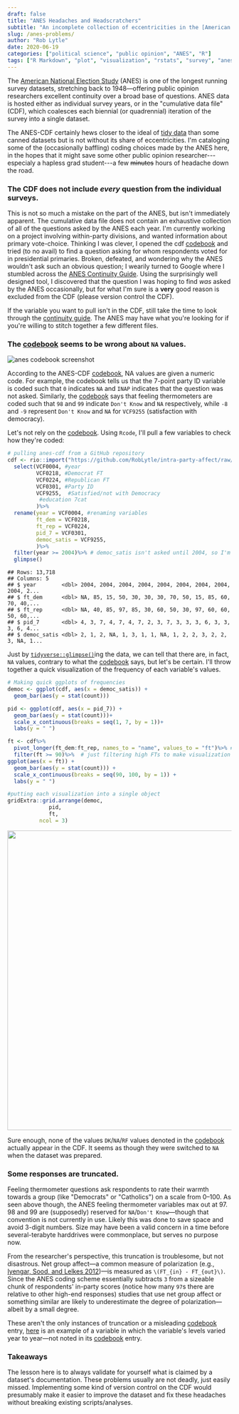 ```yaml
---
draft: false
title: "ANES Headaches and Headscratchers"
subtitle: "An incomplete collection of eccentricities in the [American National Election Study](https://electionstudies.org/)"
slug: /anes-problems/
author: "Rob Lytle"
date: 2020-06-19
categories: ["political science", "public opinion", "ANES", "R"]
tags: ["R Markdown", "plot", "visualization", "rstats", "survey", "anes", "politics", "political science", "public opinion", "tidyverse", "tidy data"]
---
```



The [American National Election Study](https://www.electionstudies.org) (ANES) is one of the longest running survey datasets, stretching back to 1948&mdash;offering public opinion researchers excellent continuity over a broad base of questions. ANES data is hosted either as individual survey years, or in the "cumulative data file" (CDF), which coalesces each biennial (or quadrennial) iteration of the survey into a single dataset.

The ANES-CDF certainly hews closer to the ideal of [tidy data](https://vita.had.co.nz/papers/tidy-data.pdf) than some canned datasets but is not without its share of eccentricities. I'm cataloging some of the (occasionally baffling) coding choices made by the ANES here, in the hopes that it might save some other public opinion researcher---especialy a hapless grad student---a few ~~minutes~~ hours of headache down the road.


### The CDF does not include *every* question from the individual surveys.

This is not so much a mistake on the part of the ANES, but isn't immediately apparent. The cumulative data file does not contain an exhaustive collection of all of the questions asked by the ANES each year. I'm currently working on a project involving within-party divisions, and wanted information about primary vote-choice. Thinking I was clever, I opened the cdf [codebook](https://electionstudies.org/anes_timeseries_cdf_codebook_var/) and tried (to no avail) to find a question asking for whom respondents voted for in presidential primaries. Broken, defeated, and wondering why the ANES wouldn't ask such an obvious question; I wearily turned to Google where I stumbled across the [ANES Continuity Guide](https://electionstudies.org/resources/anes-continuity-guide/). Using the surprisingly well designed tool, I discovered that the question I was hoping to find *was* asked by the ANES occasionally, but for what I'm sure is a **very** good reason is excluded from the CDF (please version control the CDF).

If the variable you want to pull isn't in the CDF, still take the time to look through the [continuity guide](https://electionstudies.org/resources/anes-continuity-guide/). The ANES may have what you're looking for if you're willing to stitch together a few different files.
  
### The [codebook](https://electionstudies.org/anes_timeseries_cdf_codebook_var/) seems to be wrong about `NA` values.

![anes codebook screenshot](/img/7-point-codebook.PNG)

According to the ANES-CDF [codebook](https://electionstudies.org/anes_timeseries_cdf_codebook_var/), NA values are given a numeric code. For example, the codebook tells us that the 7-point party ID variable is coded such that `0` indicates `NA` and `INAP` indicates that the question was not asked. Similarly, the [codebook](https://electionstudies.org/anes_timeseries_cdf_codebook_var/) says that feeling thermometers are coded such that `98` and `99` indicate `Don't Know` and `NA` respectively, while `-8` and `-9` represent `Don't Know` and `NA` for `VCF9255` (satisfaction with democracy).

Let's not rely on the [codebook](https://electionstudies.org/anes_timeseries_cdf_codebook_var/). Using `Rcode`, I'll pull a few variables to check how they're coded:



```r
# pulling anes-cdf from a GitHub repository
cdf <- rio::import("https://github.com/RobLytle/intra-party-affect/raw/master/data/raw/cdf-raw-trim.rds")%>%
  select(VCF0004, #year
         VCF0218, #Democrat FT
         VCF0224, #Republican FT
         VCF0301, #Party ID
         VCF9255,  #Satisfied/not with Democracy
          #education 7cat
         )%>%
  rename(year = VCF0004, #renaming variables
         ft_dem = VCF0218,
         ft_rep = VCF0224,
         pid_7 = VCF0301,
         democ_satis = VCF9255,
         )%>%
  filter(year >= 2004)%>% # democ_satis isn't asked until 2004, so I'm trimming the data for ease of illustration
  glimpse()
```

```
## Rows: 13,718
## Columns: 5
## $ year        <dbl> 2004, 2004, 2004, 2004, 2004, 2004, 2004, 2004, 2004, 2...
## $ ft_dem      <dbl> NA, 85, 15, 50, 30, 30, 30, 70, 50, 15, 85, 60, 70, 40,...
## $ ft_rep      <dbl> NA, 40, 85, 97, 85, 30, 60, 50, 30, 97, 60, 60, 50, 60,...
## $ pid_7       <dbl> 4, 3, 7, 4, 7, 4, 7, 2, 3, 7, 3, 3, 3, 6, 3, 3, 3, 6, 4...
## $ democ_satis <dbl> 2, 1, 2, NA, 1, 3, 1, 1, NA, 1, 2, 2, 3, 2, 2, 3, NA, 1...
```

Just by [`tidyverse::glimpse()`](https://tibble.tidyverse.org/reference/glimpse.html)ing the data, we can tell that there are, in fact, `NA` values, contrary to what the [codebook](https://electionstudies.org/anes_timeseries_cdf_codebook_var/) says, but let's be certain. I'll throw together a quick visualization of the frequency of each variable's values.


```r
# Making quick ggplots of frequencies
democ <- ggplot(cdf, aes(x = democ_satis)) +
  geom_bar(aes(y = stat(count))) 

pid <- ggplot(cdf, aes(x = pid_7)) +
  geom_bar(aes(y = stat(count)))+
  scale_x_continuous(breaks = seq(1, 7, by = 1))+
  labs(y = " ")

ft <- cdf%>%
  pivot_longer(ft_dem:ft_rep, names_to = "name", values_to = "ft")%>% #combining D and R fts into one column
  filter(ft >= 90)%>%  # just filtering high FTs to make visualization easier
ggplot(aes(x = ft)) +
  geom_bar(aes(y = stat(count))) +
  scale_x_continuous(breaks = seq(90, 100, by = 1)) +
  labs(y = " ")

#putting each visualization into a single object
gridExtra::grid.arrange(democ,
             pid,
             ft,
          ncol = 3)
```

<img src="/post/2020-06-18-an-incomplete-record-of-anes-goof-em-ups.en_files/figure-html/unnamed-chunk-3-1.png" width="672" />

Sure enough, none of the values `DK`/`NA`/`RF` values denoted in the [codebook](https://electionstudies.org/anes_timeseries_cdf_codebook_var/) actually appear in the CDF. It seems as though they were switched to `NA` when the dataset was prepared.


### Some responses are truncated.

Feeling thermometer questions ask respondents to rate their warmth towards a group (like "Democrats" or "Catholics") on a scale from 0&ndash;100. As seen above though, the ANES feeling thermometer variables max out at 97. 98 and 99 are (supposedly) reserved for `NA`/`Don't Know`&mdash;though that convention is not currently in use. Likely this was done to save space and avoid 3-digit numbers. Size may have been a valid concern in a time before several-terabyte harddrives were commonplace, but serves no purpose now.

From the researcher's perspective, this truncation is troublesome, but not disastrous. Net group affect&mdash;a common measure of polarization (e.g., [Iyengar, Sood, and Lelkes 2012](https://academic.oup.com/poq/article-abstract/76/3/405/1894274))&mdash;is measured as `\(FT_{in} - FT_{out}\)`. Since the ANES coding scheme essentially subtracts `3` from a sizeable chunk of respondents' in-party scores (notice how many `97`s there are relative to other high-end responses) studies that use net group affect or something similar are likely to underestimate the degree of polarization&mdash;albeit by a small degree.

These aren't the only instances of truncation or a misleading [codebook](https://electionstudies.org/anes_timeseries_cdf_codebook_var/) entry, [here](http://gojiberries.io/2010/12/29/coding-issues-in-the-anes-cumulative-file/) is an example of a variable in which the variable's levels varied year to year&mdash;not noted in its [codebook](https://electionstudies.org/anes_timeseries_cdf_codebook_var/) entry.

### Takeaways


The lesson here is to always validate for yourself what is claimed by a dataset's documentation. These problems usually are not deadly, just easily missed. Implementing some kind of version control on the CDF would presumably make it easier to improve the dataset and fix these headaches without breaking existing scripts/analyses.










